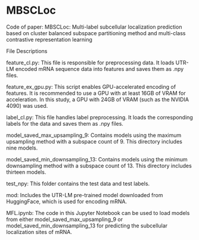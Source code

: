# MBSCLoc
Code of paper: MBSCLoc: Multi-label subcellular localization prediction based on cluster balanced subspace partitioning method and multi-class contrastive representation learning

File Descriptions

feature_cl.py: This file is responsible for preprocessing data. It loads UTR-LM encoded mRNA sequence data into features and saves them as .npy files.

feature_ex_gpu.py: This script enables GPU-accelerated encoding of features. It is recommended to use a GPU with at least 16GB of VRAM for acceleration. In this study, a GPU with 24GB of VRAM (such as the NVIDIA 4090) was used.

label_cl.py: This file handles label preprocessing. It loads the corresponding labels for the data and saves them as .npy files.

model_saved_max_upsampling_9: Contains models using the maximum upsampling method with a subspace count of 9. This directory includes nine models.

model_saved_min_downsampling_13: Contains models using the minimum downsampling method with a subspace count of 13. This directory includes thirteen models.

test_npy: This folder contains the test data and test labels.

mod: Includes the UTR-LM pre-trained model downloaded from HuggingFace, which is used for encoding mRNA.

MFL.ipynb: The code in this Jupyter Notebook can be used to load models from either model_saved_max_upsampling_9 or model_saved_min_downsampling_13 for predicting the subcellular localization sites of mRNA.
